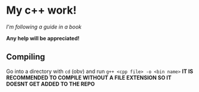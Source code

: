 # My c++ work!
*I'm following a guide in a book*

**Any help will be appreciated!**

## Compiling
Go into a directory with ```cd``` (obv) and run ```g++ <cpp file> -o <bin name>```
**IT IS RECOMMENDED TO COMPILE WITHOUT A FILE EXTENSION SO IT DOESNT GET ADDED TO THE REPO**
